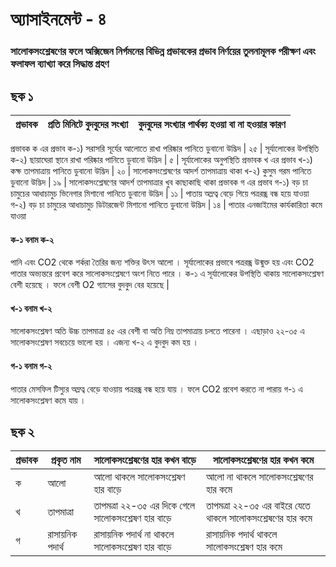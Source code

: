 # অ্যাসাইনমেন্ট - ৪ 

### সালোকসংশ্লেষণের ফলে অক্সিজেন নির্গমনের বিভিন্ন প্রভাবকের প্রভাব নির্ণয়ের তুলনামূলক পরীক্ষণ এবং ফলাফল ব্যাখ্যা করে সিদ্ধান্ত গ্রহণ

## ছক ১

প্রভাবক | প্রতি মিনিটে বুদবুদের সংখ্যা | বুদবুদের সংখ্যার পার্থক্য হওয়া বা না হওয়ার কারণ
-----|------------------|------------------------------- 
প্রভাবক ক এর প্রভাব
ক-১) সরাসরি সূর্যের আলোতে রাখা পরিষ্কার পানিতে ডুবানো উদ্ভিদ | ২৫ | সূর্যালোকের উপস্থিতি 
ক-২) ছায়াঘেরা স্থানে রাখা পরিষ্কার পানিতে ডুবানো উদ্ভিদ | ৫ | সূর্যালোকের অনুপস্থিতি 
প্রভাবক খ এর প্রভাব
খ-১) কক্ষ তাপমাত্রায় পানিতে ডুবানো উদ্ভিদ | ২০ | সালোকসংশ্লেষণের আদর্শ তাপমাত্রায় থাকা 
খ-২) কুসুম গরম পানিতে ডুবানো উদ্ভিদ | ১৯ | সালোকসংশ্লেষণের আদর্শ তাপমাত্রার খুব কাছাকাছি থাকা 
প্রভাবক গ এর প্রভাব
গ-১) বড় চা চামুচের আধাচামুচ ভিনেগার মিশানো পানিতে ডুবানো উদ্ভিদ | ১১ | পাতায় অম্লত্ব বেড়ে গিয়ে পত্ররন্ধ্র বন্ধ হয়ে যাওয়া     
গ-২) বড় চা চামুচের আধাচামুচ ডিটারজেন্ট মিশানো পানিতে ডুবানো উদ্ভিদ | ১৪ | পাতার এনজাইমের কার্যকারিতা কমে যাওয়া   

#### ক-১ বনাম ক-২ 
পানি এবং CO2 থেকে শর্করা তৈরির জন্য শক্তির উৎস আলো । সূর্যালোকের প্রভাবে পত্ররন্ধ্র উন্মুক্ত হয় এবং CO2 পাতার অভ্যন্তরে প্রবেশ করে
সালোকসংশ্লেষণে অংশ নিতে পারে । ক-১ এ সূর্যালোকের উপস্থিতি থাকায় সালোকসংশ্লেষণ বেশী হয়েছে । ফলে বেশী O2 গ্যাসের বুদবুদ বের হয়েছে |  
#### খ-১ বনাম খ-২ 
সালোকসংশ্লেষণ অতি উচ্চ তাপমাত্রা ৪৫ এর বেশী বা অতি নিম্ন তাপমাত্রায় চলতে পারেনা । 
এছাড়াও ২২-৩৫ এ সালোকসংশ্লেষণ সবচেয়ে ভালো হয় । এজন্য খ-২ এ বুদবুদ কম হয় । 
#### গ-১ বনাম গ-২ 
পাতার মেসফিল টিস্যুর অম্লত্ব বেড়ে যাওয়ায় পত্ররন্ধ্র বন্ধ হয়ে যায় । ফলে CO2 প্রবেশ 
করতে না পারায় গ-১ এ সালোকসংশ্লেষণ কমে যায় । 
## ছক ২
প্রভাবক | প্রকৃত নাম | সালোকসংশ্লেষণের হার কখন বাড়ে | সালোকসংশ্লেষণের হার কখন কমে 
---|---|---|---
ক | আলো | আলো থাকলে সালোকসংশ্লেষণ হার বাড়ে | আলো না থাকলে সালোকসংশ্লেষণের হার কমে 
খ | তাপমাত্রা | তাপমত্রা ২২-৩৫ এর দিকে গেলে সালোকসংশ্লেষণ হার বাড়ে | তাপমত্রা ২২-৩৫ এর বাইরে যেতে থাকলে সালোকসংশ্লেষণের হার কমে       
গ | রাসায়নিক পদার্থ | রাসায়নিক পদার্থ না থাকলে সালোকসংশ্লেষণ হার বাড়ে | রাসায়নিক পদার্থ থাকলে সালোকসংশ্লেষণ হার কমে  
